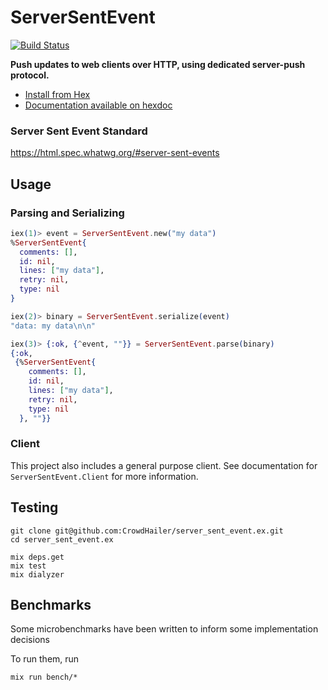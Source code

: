 # ServerSentEvent

[![Build Status](https://secure.travis-ci.org/CrowdHailer/server_sent_event.ex.svg?branch=master
"Build Status")](https://travis-ci.org/CrowdHailer/server_sent_event.ex)

**Push updates to web clients over HTTP, using dedicated server-push protocol.**

- [Install from Hex](https://hex.pm/packages/server_sent_event)
- [Documentation available on hexdoc](https://hexdocs.pm/server_sent_event)

### Server Sent Event Standard

https://html.spec.whatwg.org/#server-sent-events

## Usage

### Parsing and Serializing

```elixir
iex(1)> event = ServerSentEvent.new("my data")
%ServerSentEvent{
  comments: [],
  id: nil,
  lines: ["my data"],
  retry: nil,
  type: nil
}

iex(2)> binary = ServerSentEvent.serialize(event)
"data: my data\n\n"

iex(3)> {:ok, {^event, ""}} = ServerSentEvent.parse(binary)
{:ok,
 {%ServerSentEvent{
    comments: [],
    id: nil,
    lines: ["my data"],
    retry: nil,
    type: nil
  }, ""}}

```

### Client

This project also includes a general purpose client.
See documentation for `ServerSentEvent.Client` for more information.

## Testing

```
git clone git@github.com:CrowdHailer/server_sent_event.ex.git
cd server_sent_event.ex

mix deps.get
mix test
mix dialyzer
```

## Benchmarks

Some microbenchmarks have been written to inform some implementation decisions

To run them, run

    mix run bench/*
